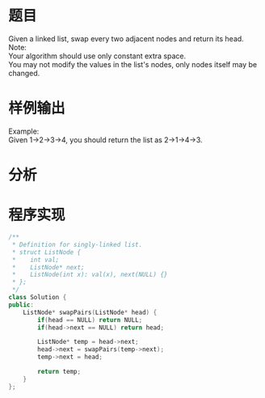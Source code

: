 # 题目
Given a linked list, swap every two adjacent nodes and return its head.\
Note:\
Your algorithm should use only constant extra space.\
You may not modify the values in the list's nodes, only nodes itself may be changed.
# 样例输出
Example:\
Given 1->2->3->4, you should return the list as 2->1->4->3.
# 分析
# 程序实现
```cpp
/**
 * Definition for singly-linked list.
 * struct ListNode {
 *    int val;
 *    ListNode* next;
 *    ListNode(int x): val(x), next(NULL) {}
 * };
 */
class Solution {
public:
    ListNode* swapPairs(ListNode* head) {
        if(head == NULL) return NULL;
        if(head->next == NULL) return head;

        ListNode* temp = head->next;
        head->next = swapPairs(temp->next);
        temp->next = head;

        return temp;
    }
};
